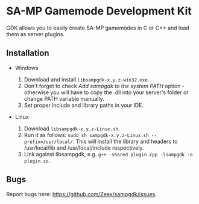 SA-MP Gamemode Development Kit
==============================

GDK allows you to easily create SA-MP gamemodes in C or C++ and load them as server plugins. 

Installation
------------

*	Windows
	1.	Download and install `libsampgdk-x.y.z-win32.exe`. 
	2.	Don't forget to check *Add sampgdk to the system PATH* option - otherwise you will have to 
		copy the .dll into your server's folder or change PATH variable manually.
	3.	Set proper include and library paths in your IDE.

*	Linux
	1.	Download `libsampgdk-x.y.z-Linux.sh`.
	2.	Run it as follows: `sudo sh sampgdk-x.y.z-Linux.sh --prefix=/usr/local/`. This will install
		the library and headers to /usr/local/lib and /usr/local/include respectively.
	3.	Link against libsampgdk, e.g. `g++ -shared plugin.cpp -lsampgdk -o plugin.so`.

Bugs
----

Report bugs here: https://github.com/Zeex/sampgdk/issues.

